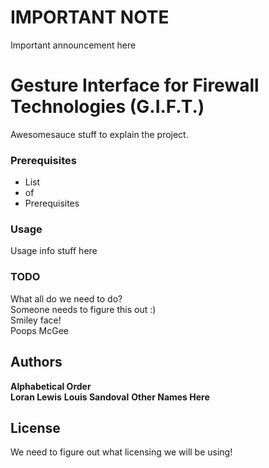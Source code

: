 # IMPORTANT NOTE #
Important announcement here

# Gesture Interface for Firewall Technologies (G.I.F.T.)

Awesomesauce stuff to explain the project.

### Prerequisites

- List
- of
- Prerequisites

### Usage

Usage info stuff here

### TODO
What all do we need to do?  
Someone needs to figure this out :)  
Smiley face!  
Poops McGee  

## Authors

**Alphabetical Order**  
**Loran Lewis**
**Louis Sandoval**
**Other Names Here**  

## License
We need to figure out what licensing we will be using!